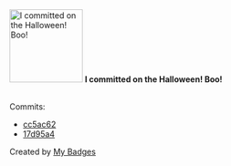 <img src="https://my-badges.github.io/my-badges/spooky-commit.png" alt="I committed on the Halloween! Boo!" title="I committed on the Halloween! Boo!" width="128">
<strong>I committed on the Halloween! Boo!</strong>
<br><br>

Commits:

- <a href="https://github.com/amenrio/dotfiles/commit/cc5ac62734a7b09a1e670d42810fadde65f3dff4">cc5ac62</a>
- <a href="https://github.com/amenrio/dotfiles/commit/17d95a45e8f8cb95cce7b8fd76e5d964f8b5025c">17d95a4</a>


Created by <a href="https://github.com/my-badges/my-badges">My Badges</a>